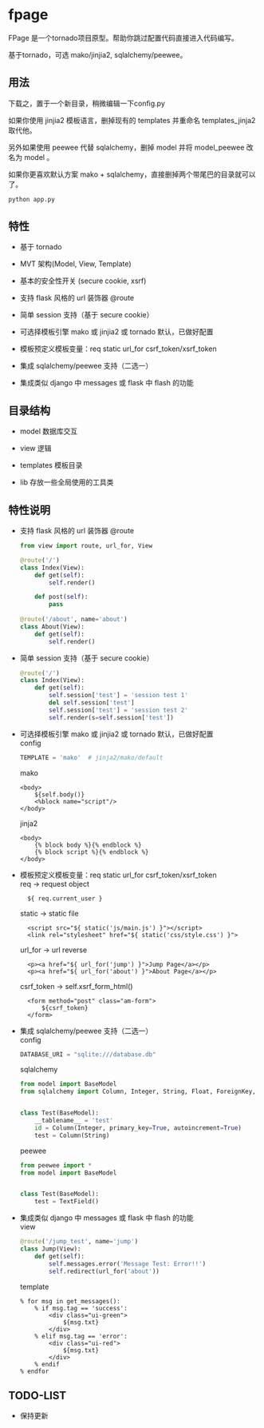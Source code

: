 # fpage

FPage 是一个tornado项目原型。帮助你跳过配置代码直接进入代码编写。

基于tornado，可选 mako/jinjia2, sqlalchemy/peewee。

## 用法

下载之，置于一个新目录，稍微编辑一下config.py

如果你使用 jinjia2 模板语言，删掉现有的 templates 并重命名 templates_jinja2 取代他。

另外如果使用 peewee 代替 sqlalchemy，删掉 model 并将  model_peewee 改名为 model 。

如果你更喜欢默认方案 mako + sqlalchemy，直接删掉两个带尾巴的目录就可以了。

```bash
python app.py
```

## 特性

* 基于 tornado 

* MVT 架构(Model, View, Template)

* 基本的安全性开关 (secure cookie, xsrf)

* 支持 flask 风格的 url 装饰器 @route

* 简单 session 支持（基于 secure cookie）  

* 可选择模板引擎 mako 或 jinjia2 或 tornado 默认，已做好配置  

* 模板预定义模板变量：req static url_for csrf_token/xsrf_token  

* 集成 sqlalchemy/peewee 支持（二选一）  

* 集成类似 django 中 messages 或 flask 中 flash 的功能  


## 目录结构

* model 数据库交互

* view 逻辑

* templates 模板目录

* lib 存放一些全局使用的工具类


## 特性说明

* 支持 flask 风格的 url 装饰器 @route
  ```python
  from view import route, url_for, View
  
  @route('/')
  class Index(View):
      def get(self):
          self.render()
  
      def post(self):
          pass
          
  @route('/about', name='about')
  class About(View):
      def get(self):
          self.render()

  ```

* 简单 session 支持（基于 secure cookie）  
  ```python
  @route('/')
  class Index(View):
      def get(self):
          self.session['test'] = 'session test 1'
          del self.session['test']
          self.session['test'] = 'session test 2'
          self.render(s=self.session['test'])
  ```
  
* 可选择模板引擎 mako 或 jinjia2 或 tornado 默认，已做好配置  
  config
  ```python
  TEMPLATE = 'mako'  # jinja2/mako/default
  ```
  mako
  ```mako
  <body>
      ${self.body()}
      <%block name="script"/>
  </body>
  ```
  jinja2
  ```jinja
  <body>
      {% block body %}{% endblock %}
      {% block script %}{% endblock %}
  </body>
  ```

* 模板预定义模板变量：req static url_for csrf_token/xsrf_token  
  req -> request object
  ```mako
    ${ req.current_user }
  ```
  static -> static file
  ```mako
    <script src="${ static('js/main.js') }"></script>
    <link rel="stylesheet" href="${ static('css/style.css') }">
  ```
  url_for -> url reverse
  ```mako
    <p><a href="${ url_for('jump') }">Jump Page</a></p>
    <p><a href="${ url_for('about') }">About Page</a></p>
  ```
  csrf_token -> self.xsrf_form_html()
  ```mako
    <form method="post" class="am-form">
        ${csrf_token}
    </form>
  ```

* 集成 sqlalchemy/peewee 支持（二选一）  
  config
  ```python
  DATABASE_URI = "sqlite:///database.db"
  ```
  sqlalchemy
  ```python
  from model import BaseModel
  from sqlalchemy import Column, Integer, String, Float, ForeignKey, Boolean
  
  
  class Test(BaseModel):
      __tablename__ = 'test'
      id = Column(Integer, primary_key=True, autoincrement=True)
      test = Column(String)
  ```
  peewee
  ```python
  from peewee import *
  from model import BaseModel
  
  
  class Test(BaseModel):
      test = TextField()
  ```

* 集成类似 django 中 messages 或 flask 中 flash 的功能  
  view
  ```python
  @route('/jump_test', name='jump')
  class Jump(View):
      def get(self):
          self.messages.error('Message Test: Error!!')
          self.redirect(url_for('about'))
  ```
  template
  ```mako
  % for msg in get_messages():
      % if msg.tag == 'success':
          <div class="ui-green">
              ${msg.txt}
          </div>
      % elif msg.tag == 'error':
          <div class="ui-red">
              ${msg.txt}
          </div>
      % endif
  % endfor
  ```
  
## TODO-LIST

* 保持更新
